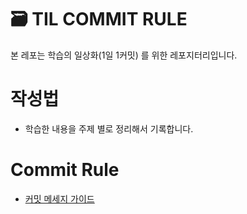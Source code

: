 # 🗃 TIL COMMIT RULE

본 레포는 학습의 일상화(1일 1커밋) 를 위한 레포지터리입니다.

# 작성법

- 학습한 내용을 주제 별로 정리해서 기록합니다.

# Commit Rule

- [커밋 메세지 가이드](https://github.com/Kimbangg/TIL/blob/main/Github/%EC%BB%A4%EB%B0%8B%20%EB%A9%94%EC%84%B8%EC%A7%80%20%EA%B0%80%EC%9D%B4%EB%93%9C.Md)
